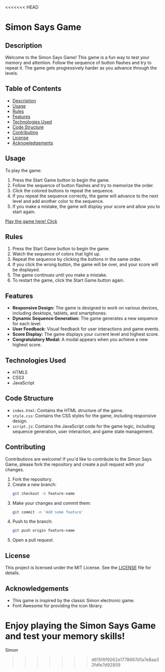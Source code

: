 <<<<<<< HEAD
# Simon Says Game

## Description 
Welcome to the Simon Says Game! This game is a fun way to test your memory and attention. Follow the sequence of button flashes and try to repeat it. The game gets progressively harder as you advance through the levels.


## Table of Contents
- [Description](#description)
- [Usage](#usage)
- [Rules](#rules)
- [Features](#features)
- [Technologies Used](#technologies-used)
- [Code Structure](#code-structure)
- [Contributing](#contributing)
- [License](#license)
- [Acknowledgements](#acknowledgements)


## Usage
To play the game:

1. Press the Start Game button to begin the game.
2. Follow the sequence of button flashes and try to memorize the order.
3. Click the colored buttons to repeat the sequence.
4. If you repeat the sequence correctly, the game will advance to the next level and add another color to the sequence.
5. If you make a mistake, the game will display your score and allow you to start again.

[Play the game here! Click](https://shobhitkumar1437.github.io/Simon-Game/)


## Rules
1. Press the Start Game button to begin the game.
2. Watch the sequence of colors that light up.
3. Repeat the sequence by clicking the buttons in the same order.
4. If you click the wrong button, the game will be over, and your score will be displayed.
5. The game continues until you make a mistake.
6. To restart the game, click the Start Game button again.


## Features
- **Responsive Design:** The game is designed to work on various devices, including desktops, tablets, and smartphones.
- **Dynamic Sequence Generation:** The game generates a new sequence for each level.
- **User Feedback:** Visual feedback for user interactions and game events.
- **Score Display:** The game displays your current level and highest score.
- **Congratulatory Modal:** A modal appears when you achieve a new highest score.


## Technologies Used
- HTML5
- CSS3
- JavaScript


## Code Structure
- `index.html`: Contains the HTML structure of the game.
- `style.css`: Contains the CSS styles for the game, including responsive design.
- `script.js`: Contains the JavaScript code for the game logic, including sequence generation, user interaction, and game state management.


## Contributing
Contributions are welcome! If you'd like to contribute to the Simon Says Game, please fork the repository and create a pull request with your changes.

1. Fork the repository.
2. Create a new branch:
    ```bash
    git checkout -b feature-name
    ```
3. Make your changes and commit them:
     ```bash
    git commit -m 'Add some feature'
    ```
4. Push to the branch:
     ```bash
    git push origin feature-name
    ```
5. Open a pull request.


## License
This project is licensed under the MIT License. See the [LICENSE](LICENSE) file for details.

## Acknowledgements
- This game is inspired by the classic Simon electronic game.
- Font Awesome for providing the icon library.

Enjoy playing the Simon Says Game and test your memory skills!
=======
Simon
>>>>>>> d615f6f9262e1778667d1a7e8aa32fdfe7d92859
